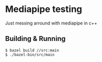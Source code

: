 # Mediapipe testing

Just messing arround with mediapipe in c++

## Building & Running

```
$ bazel build //src:main
$ ./bazel-bin/src/main
```

